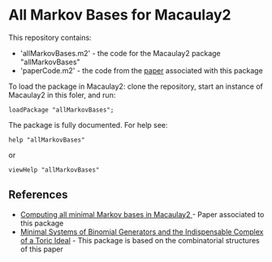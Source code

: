 # All Markov Bases for Macaulay2

This repository contains:
- 'allMarkovBases.m2' - the code for the Macaulay2 package "allMarkovBases"
- 'paperCode.m2' - the code from the [paper](https://arxiv.org/abs/2502.19031) associated with this package

To load the package in Macaulay2: clone the repository, start an instance of Macaulay2 in this foler, and run:

    loadPackage "allMarkovBases";

The package is fully documented. For help see:

    help "allMarkovBases"

or

    viewHelp "allMarkovBases"

## References

- [Computing all minimal Markov bases in Macaulay2
](https://arxiv.org/abs/2502.19031) - Paper associated to this package
- [Minimal Systems of Binomial Generators and the Indispensable Complex of a Toric Ideal](https://www.jstor.org/stable/20534971) - This package is based on the combinatorial structures of this paper
